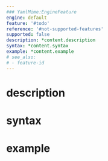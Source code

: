 ```yaml
---
### YamlMime:EngineFeature
engine: default
feature: '#todo'
reference: '#not-supported-features'
supported: false
description: *content.description
syntax: *content.syntax
example: *content.example
# see_also:
# - feature-id
---
```

# description

# syntax

# example
